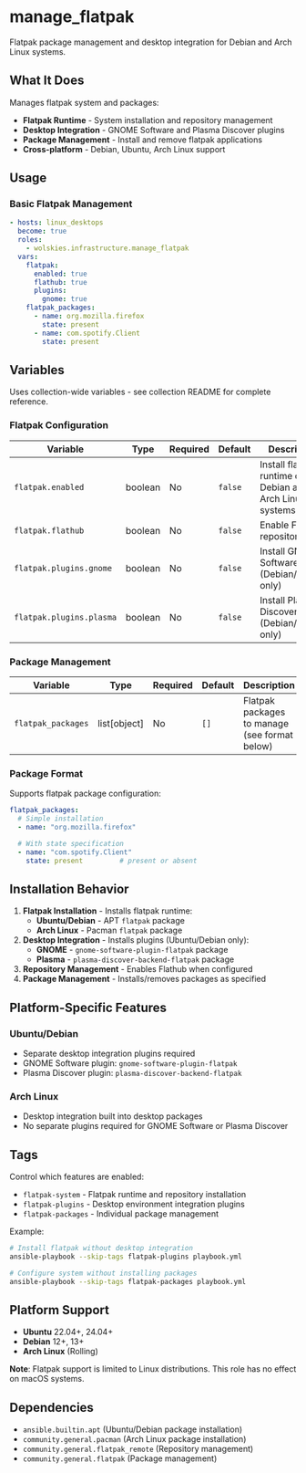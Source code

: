 # manage_flatpak

Flatpak package management and desktop integration for Debian and Arch Linux systems.

## What It Does

Manages flatpak system and packages:
- **Flatpak Runtime** - System installation and repository management
- **Desktop Integration** - GNOME Software and Plasma Discover plugins
- **Package Management** - Install and remove flatpak applications
- **Cross-platform** - Debian, Ubuntu, Arch Linux support

## Usage

### Basic Flatpak Management
```yaml
- hosts: linux_desktops
  become: true
  roles:
    - wolskies.infrastructure.manage_flatpak
  vars:
    flatpak:
      enabled: true
      flathub: true
      plugins:
        gnome: true
    flatpak_packages:
      - name: org.mozilla.firefox
        state: present
      - name: com.spotify.Client
        state: present
```

## Variables

Uses collection-wide variables - see collection README for complete reference.

### Flatpak Configuration
| Variable | Type | Required | Default | Description |
| -------- | ---- | -------- | ------- | ----------- |
| `flatpak.enabled` | boolean | No | `false` | Install flatpak runtime on Debian and Arch Linux systems |
| `flatpak.flathub` | boolean | No | `false` | Enable Flathub repository |
| `flatpak.plugins.gnome` | boolean | No | `false` | Install GNOME Software plugin (Debian/Ubuntu only) |
| `flatpak.plugins.plasma` | boolean | No | `false` | Install Plasma Discover plugin (Debian/Ubuntu only) |

### Package Management
| Variable | Type | Required | Default | Description |
| -------- | ---- | -------- | ------- | ----------- |
| `flatpak_packages` | list[object] | No | `[]` | Flatpak packages to manage (see format below) |

### Package Format
Supports flatpak package configuration:
```yaml
flatpak_packages:
  # Simple installation
  - name: "org.mozilla.firefox"

  # With state specification
  - name: "com.spotify.Client"
    state: present         # present or absent
```

## Installation Behavior

1. **Flatpak Installation** - Installs flatpak runtime:
   - **Ubuntu/Debian** - APT `flatpak` package
   - **Arch Linux** - Pacman `flatpak` package
2. **Desktop Integration** - Installs plugins (Ubuntu/Debian only):
   - **GNOME** - `gnome-software-plugin-flatpak` package
   - **Plasma** - `plasma-discover-backend-flatpak` package
3. **Repository Management** - Enables Flathub when configured
4. **Package Management** - Installs/removes packages as specified

## Platform-Specific Features

### Ubuntu/Debian
- Separate desktop integration plugins required
- GNOME Software plugin: `gnome-software-plugin-flatpak`
- Plasma Discover plugin: `plasma-discover-backend-flatpak`

### Arch Linux
- Desktop integration built into desktop packages
- No separate plugins required for GNOME Software or Plasma Discover

## Tags

Control which features are enabled:
- `flatpak-system` - Flatpak runtime and repository installation
- `flatpak-plugins` - Desktop environment integration plugins
- `flatpak-packages` - Individual package management

Example:
```bash
# Install flatpak without desktop integration
ansible-playbook --skip-tags flatpak-plugins playbook.yml

# Configure system without installing packages
ansible-playbook --skip-tags flatpak-packages playbook.yml
```

## Platform Support

- **Ubuntu** 22.04+, 24.04+
- **Debian** 12+, 13+
- **Arch Linux** (Rolling)

**Note**: Flatpak support is limited to Linux distributions. This role has no effect on macOS systems.

## Dependencies

- `ansible.builtin.apt` (Ubuntu/Debian package installation)
- `community.general.pacman` (Arch Linux package installation)
- `community.general.flatpak_remote` (Repository management)
- `community.general.flatpak` (Package management)
